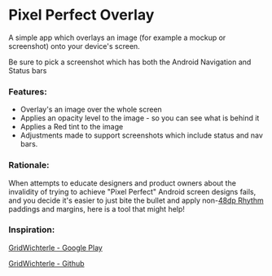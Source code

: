 Pixel Perfect Overlay
===================

A simple app which overlays an image (for example a mockup or screenshot) onto your device's screen.

Be sure to pick a screenshot which has both the Android Navigation and Status bars

### Features:
* Overlay's an image over the whole screen
* Applies an opacity level to the image - so you can see what is behind it
* Applies a Red tint to the image
* Adjustments made to support screenshots which include status and nav bars.

### Rationale:
When attempts to educate designers and product owners about the invalidity of trying to achieve "Pixel Perfect" Android screen designs fails,
and you decide it's easier to just bite the bullet and apply non-[48dp Rhythm](http://developer.android.com/design/style/metrics-grids.html#48dp-rhythm) paddings and margins, 
here is a tool that might help!

### Inspiration:
[GridWichterle - Google Play](https://play.google.com/store/apps/details?id=eu.inmite.android.gridwichterle)

[GridWichterle - Github](https://github.com/inmite/android-grid-wichterle)
